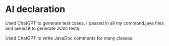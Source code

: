 # AI declaration

Used ChatGPT to generate test cases. I passed in all my command.java files and
asked it to generate JUnit tests.

Used ChatGPT to write JavaDoc comments for many classes.
